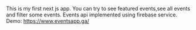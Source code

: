 This is my first next js app.
You can try to see featured events,see all events and filter some events.
Events api implemented using firebase service.
Demo: https://www.eventsapp.ga/
